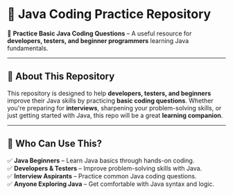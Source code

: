 # 📘 Java Coding Practice Repository  
🚀 **Practice Basic Java Coding Questions** – A useful resource for **developers, testers, and beginner programmers** learning Java fundamentals.

---

## 📌 About This Repository  
This repository is designed to help **developers, testers, and beginners** improve their Java skills by practicing **basic coding questions**. Whether you're preparing for **interviews**, sharpening your problem-solving skills, or just getting started with Java, this repo will be a great **learning companion**.

---

## 🎯 Who Can Use This?  
✅ **Java Beginners** – Learn Java basics through hands-on coding.  
✅ **Developers & Testers** – Improve problem-solving skills with Java.  
✅ **Interview Aspirants** – Practice common Java coding questions.  
✅ **Anyone Exploring Java** – Get comfortable with Java syntax and logic.
